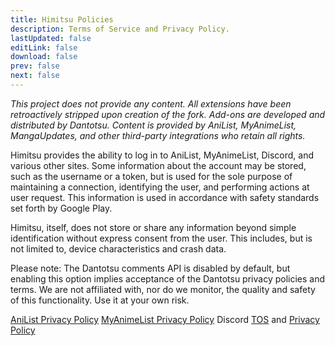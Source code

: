 ```yaml
---
title: Himitsu Policies
description: Terms of Service and Privacy Policy.
lastUpdated: false
editLink: false
download: false
prev: false
next: false
---
```


*This project does not provide any content. All extensions have been retroactively stripped upon creation of the fork. Add-ons are developed and distributed by Dantotsu. Content is provided by AniList, MyAnimeList, MangaUpdates, and other third-party integrations who retain all rights.*

Himitsu provides the ability to log in to AniList, MyAnimeList, Discord, and various other sites. Some information about the account may be stored, such as the username or a token, but is used for the sole purpose of maintaining a connection, identifying the user, and performing actions at user request. This information is used in accordance with safety standards set forth by Google Play.

Himitsu, itself, does not store or share any information beyond simple identification without express consent from the user. This includes, but is not limited to, device characteristics and crash data.

Please note: The Dantotsu comments API is disabled by default, but enabling this option implies acceptance of the Dantotsu privacy policies and terms. We are not affiliated with, nor do we monitor, the quality and safety of this functionality. Use it at your own risk. 

[AniList Privacy Policy](https://anilist.co/terms)
[MyAnimeList Privacy Policy](https://myanimelist.net/about/privacy_policy)
Discord [TOS](https://discord.com/terms) and [Privacy Policy](https://discord.com/privacy)